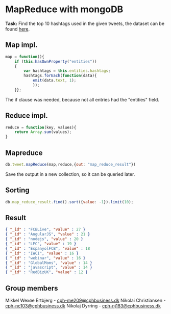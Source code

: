 # MapReduce with mongoDB
__Task:__ Find the top 10 hashtags used in the given tweets, the dataset can be found [here](https://github.com/ozlerhakan/mongodb-json-files/blob/master/datasets/tweets.zip).
## Map impl.
```javascript
map = function(){
    if (this.hasOwnProperty("entities"))
    {
        var hashtags = this.entities.hashtags;
        hashtags.forEach(function(data){
            emit(data.text, 1);
            });
    }};
```
The if clause was needed, because not all entries had the "entities" field.

## Reduce impl.
```javascript
reduce = function(key, values){
    return Array.sum(values);
}
```

## Mapreduce
```javascript
db.tweet.mapReduce(map,reduce,{out: "map_reduce_result"})
```
Save the output in a new collection, so it can be queried later.

## Sorting
```javascript
db.map_reduce_result.find().sort({value: -1}).limit(10);
```

## Result
```json
{ "_id" : "FCBLive", "value" : 27 }
{ "_id" : "AngularJS", "value" : 21 } 
{ "_id" : "nodejs", "value" : 20 }
{ "_id" : "LFC", "value" : 19 }
{ "_id" : "EspanyolFCB", "value" : 18 
{ "_id" : "IWCI", "value" : 16 }
{ "_id" : "webinar", "value" : 16 }
{ "_id" : "GlobalMoms", "value" : 14 }
{ "_id" : "javascript", "value" : 14 }
{ "_id" : "RedBizUK", "value" : 12 }
```

## Group members
Mikkel Wexøe Ertbjerg - cph-me209@cphbusiness.dk
Nikolai Christiansen - cph-nc103@cphbusiness.dk
Nikolaj Dyrring - cph-nj183@cphbusiness.dk
